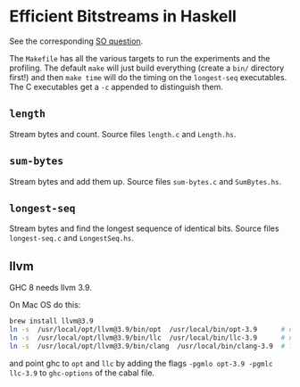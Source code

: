 # Efficient Bitstreams in Haskell

See the corresponding [SO question](https://stackoverflow.com/questions/50101329/efficient-bitstreams-in-haskell).

The `Makefile` has all the various targets to run the experiments and the profiling. The default `make` will just build everything (create a `bin/` directory first!) and then `make time` will do the timing on the `longest-seq` executables. The C executables get a `-c` appended to distinguish them.

## `length`

Stream bytes and count. Source files `length.c` and `Length.hs`.

## `sum-bytes`

Stream bytes and add them up. Source files `sum-bytes.c` and `SumBytes.hs`.

## `longest-seq`

Stream bytes and find the longest sequence of identical bits. Source files `longest-seq.c` and `LongestSeq.hs`.

## llvm

GHC 8 needs llvm 3.9. 

On Mac OS do this:

```bash
brew install llvm@3.9
ln -s  /usr/local/opt/llvm@3.9/bin/opt  /usr/local/bin/opt-3.9		# needed by GHC
ln -s  /usr/local/opt/llvm@3.9/bin/llc  /usr/local/bin/llc-3.9		# needed by GHC
ln -s  /usr/local/opt/llvm@3.9/bin/clang  /usr/local/bin/clang-3.9	# for compiling C
```

and point ghc to `opt` and `llc` by adding the flags  `-pgmlo opt-3.9 -pgmlc llc-3.9` to `ghc-options` of the cabal file.